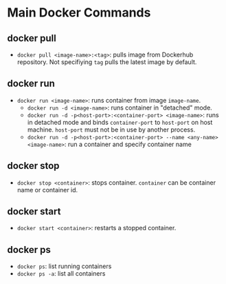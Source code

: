 # Main Docker Commands

## docker pull
- `docker pull <image-name>:<tag>`: pulls image from Dockerhub repository. Not specifiying `tag` pulls the latest image by default.

## docker run
- `docker run <image-name>`: runs container from image `image-name`.
    - `docker run -d <image-name>`: runs container in "detached" mode.
    - `docker run -d -p<host-port>:<container-port> <image-name>`: runs in detached mode and binds `container-port` to `host-port` on host machine. `host-port` must not be in use by another process.
    - `docker run -d -p<host-port>:<container-port> --name <any-name> <image-name>`: run a container and specify container name

## docker stop
- `docker stop <container>`: stops container. `container` can be container name or container id.

## docker start
- `docker start <container>`: restarts a stopped container.

## docker ps
- `docker ps`: list running containers
- `docker ps -a`: list all containers